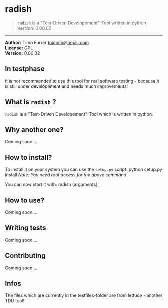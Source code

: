 # radish
> `radish` is a "Test-Driven Developement"-Tool written in python
> Version: 0.00.02

***

**Author:** Timo Furrer <tuxtimo@gmail.com><br />
**License:** GPL<br />
**Version:** 0.00.02<br />

## In testphase
It is not recommended to use this tool for real software testing - because it is still under developement and needs much improvements!

## What is `radish` ?
`radish` is a "Test-Driven Developement"-Tool which is written in python.

## Why another one?
Coming soon ...

## How to install?
To install it on your system you can use the `setup.py` script:
    python setup.py install
*Note: You need root access for the above command* <br />

You can now start it with:
    radish [arguments]

## How to use?
Coming soon ...

## Writing tests
Coming soon ...

## Contributing
Coming soon ...

## Infos
The files which are currently in the testfiles-folder are from lettuce - another TDD tool!

